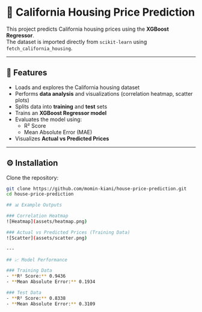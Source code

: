 # 🏡 California Housing Price Prediction

This project predicts California housing prices using the **XGBoost Regressor**.  
The dataset is imported directly from `scikit-learn` using `fetch_california_housing`.

---

## 📌 Features
- Loads and explores the California housing dataset
- Performs **data analysis** and visualizations (correlation heatmap, scatter plots)
- Splits data into **training** and **test** sets
- Trains an **XGBoost Regressor model**
- Evaluates the model using:
  - R² Score
  - Mean Absolute Error (MAE)
- Visualizes **Actual vs Predicted Prices**

---

## ⚙️ Installation

Clone the repository:

```bash
git clone https://github.com/momin-kiani/house-price-prediction.git
cd house-price-prediction

## 📊 Example Outputs

### Correlation Heatmap
![Heatmap](assets/heatmap.png)

### Actual vs Predicted Prices (Training Data)
![Scatter](assets/scatter.png)

---

## 📈 Model Performance

### Training Data
- **R² Score:** 0.9436  
- **Mean Absolute Error:** 0.1934  

### Test Data
- **R² Score:** 0.8338  
- **Mean Absolute Error:** 0.3109  

